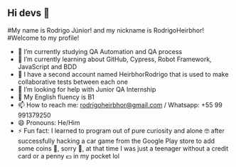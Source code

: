 ## Hi devs 👋

#My name is Rodrigo Júnior! and my nickname is RodrigoHeirbhor!
#Welcome to my profile!

- 🔭 I’m currently studying QA Automation and QA process
- 🌱 I’m currently learning about GitHub, Cypress, Robot Framework, JavaScript and BDD
- 👯 I have a second account named HeirbhorRodrigo that is used to make collaborative tests between each one
- 🤔 I’m looking for help with Junior QA Internship
- 💬 My English fluency is B1
- 📫 How to reach me: rodrigoheirbhor@gmail.com / Whatsapp: +55 99 991379250
- 😄 Pronouns: He/Him
- ⚡ Fun fact: I learned to program out of pure curiosity and alone 🤓 after successfully hacking a car game from the Google Play store to add some coins 👀, sorry 🥺, at that time I was just a teenager without a credit card or a penny 💵 in my pocket lol
